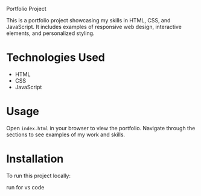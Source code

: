 Portfolio Project

This is a portfolio project showcasing my skills in HTML, CSS, and JavaScript. It includes examples of responsive web design, interactive elements, and personalized styling.

# Technologies Used

- HTML
- CSS
- JavaScript

# Usage

Open `index.html` in your browser to view the portfolio. Navigate through the sections to see examples of my work and skills.

# Installation

To run this project locally:

run for vs code
